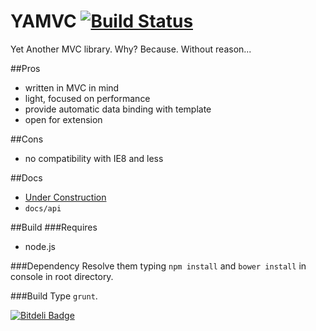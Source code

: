 YAMVC [![Build Status](https://travis-ci.org/devjseu/YAMVC.png?branch=master)](https://travis-ci.org/devjseu/YAMVC)
=============
Yet Another MVC library. Why? Because. Without reason...

##Pros
* written in MVC in mind
* light, focused on performance
* provide automatic data binding with template
* open for extension

##Cons
* no compatibility with IE8 and less

##Docs
* [Under Construction](http://devjseu.github.io/YAMVC.html "Under Construction")
* `docs/api`

##Build
###Requires
* node.js

###Dependency
Resolve them typing `npm install` and `bower install` in console in root directory.

###Build
Type `grunt`.

[![Bitdeli Badge](https://d2weczhvl823v0.cloudfront.net/devjseu/yamvc/trend.png)](https://bitdeli.com/free "Bitdeli Badge")

